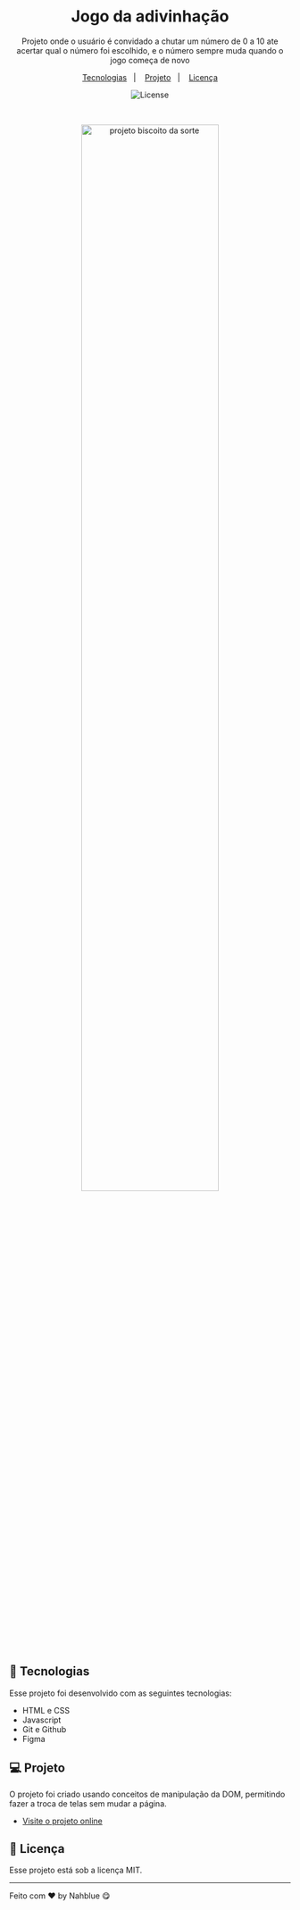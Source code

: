 <h1 align="center">Jogo da adivinhação</h1>

<p align="center">
Projeto onde o usuário é convidado a chutar um número de 0 a 10 ate acertar qual o número foi escolhido, e o número sempre muda quando o jogo começa de novo<br/>
</p>

<p align="center">
  <a href="#-tecnologias">Tecnologias</a>&nbsp;&nbsp;&nbsp;|&nbsp;&nbsp;&nbsp;
  <a href="#-projeto">Projeto</a>&nbsp;&nbsp;&nbsp;|&nbsp;&nbsp;&nbsp;
  <a href="#memo-licença">Licença</a>
</p>

<p align="center">
  <img alt="License" src="https://img.shields.io/static/v1?label=license&message=MIT&color=49AA26&labelColor=000000">
</p>

<br>

<p align="center">
  <img alt="projeto biscoito da sorte" src="https://i.imgur.com/0kBDM12.png" width="70%">
</p>

## 🚀 Tecnologias

Esse projeto foi desenvolvido com as seguintes tecnologias:

- HTML e CSS
- Javascript
- Git e Github
- Figma

## 💻 Projeto

O projeto foi criado usando conceitos de manipulação da DOM, permitindo fazer a troca de telas sem mudar a página.

- [Visite o projeto online](https://nahblue.github.io/js-guessing-game/)

## :memo: Licença

Esse projeto está sob a licença MIT.

---

Feito com ♥ by Nahblue 😋
